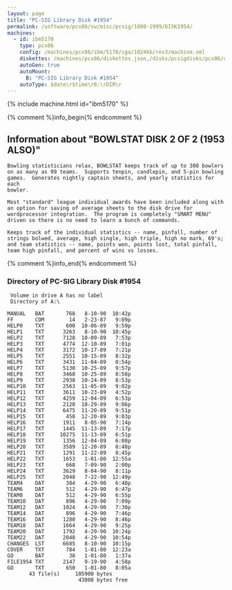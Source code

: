 ```yaml
---
layout: page
title: "PC-SIG Library Disk #1954"
permalink: /software/pcx86/sw/misc/pcsig/1000-1999/DISK1954/
machines:
  - id: ibm5170
    type: pcx86
    config: /machines/pcx86/ibm/5170/cga/1024kb/rev3/machine.xml
    diskettes: /machines/pcx86/diskettes.json,/disks/pcsigdisks/pcx86/diskettes.json
    autoGen: true
    autoMount:
      B: "PC-SIG Library Disk #1954"
    autoType: $date\r$time\rB:\rDIR\r
---
```


{% include machine.html id="ibm5170" %}

{% comment %}info_begin{% endcomment %}

## Information about "BOWLSTAT DISK 2 OF 2 (1953 ALSO)"

    Bowling statisticians relax, BOWLSTAT keeps track of up to 300 bowlers
    on as many as 99 teams.  Supports tenpin, candlepin, and 5-pin bowling
    games.  Generates nightly captain sheets, and yearly statistics for each
    bowler.
    
    Most "standard" league individual awards have been included along with
    an option for saving of average sheets to the disk drive for
    wordprocessor integration.  The program is completely "SMART MENU"
    driven so there is no need to learn a bunch of commands.
    
    Keeps track of the individual statistics -- name, pinfall, number of
    strings bolwed, average, high single, high triple, high no mark, 69's;
    and team statistics -- name, points won, points lost, total pinfall,
    team high pinfall, and percent of wins vs losses.
{% comment %}info_end{% endcomment %}


### Directory of PC-SIG Library Disk #1954

     Volume in drive A has no label
     Directory of A:\

    MANUAL   BAT       768   8-10-90  10:42p
    FF       COM        14   2-23-87   9:09p
    HELP0    TXT       600  10-06-89   9:59p
    HELP1    TXT      3263   8-10-90  10:45p
    HELP2    TXT      7128  10-09-89   7:53p
    HELP3    TXT      4774  12-10-89   7:01p
    HELP4    TXT      3172  10-17-89   7:21p
    HELP5    TXT      2551  10-15-89   8:32p
    HELP6    TXT      3431  11-04-89   8:54p
    HELP7    TXT      5130  10-25-89   9:57p
    HELP8    TXT      3468  10-25-89   8:58p
    HELP9    TXT      2938  10-24-89   8:53p
    HELP10   TXT      2563  11-05-89   9:02p
    HELP11   TXT      3611  10-23-89   4:52p
    HELP12   TXT      4259  12-04-89   6:53p
    HELP13   TXT      2120  10-29-89   9:06p
    HELP14   TXT      6475  11-20-89   9:51p
    HELP15   TXT       458  12-20-89   9:03p
    HELP16   TXT      1911   8-05-90   7:14p
    HELP17   TXT      1445  11-13-89   7:17p
    HELP18   TXT     10275  11-13-89   6:51p
    HELP19   TXT      1356  12-04-89   6:08p
    HELP20   TXT      3589  12-20-89   8:48p
    HELP21   TXT      1291  11-22-89   8:45p
    HELP22   TXT      1653   1-01-80  12:55a
    HELP23   TXT       668   7-09-90   2:00p
    HELP24   TXT      3629   8-04-90   8:11p
    HELP25   TXT      2048   7-22-90  12:49p
    TEAM4    DAT       384   4-29-90   6:40p
    TEAM6    DAT       512   4-29-90   6:47p
    TEAM8    DAT       512   4-29-90   6:55p
    TEAM10   DAT       896   4-29-90   7:09p
    TEAM12   DAT      1024   4-29-90   7:30p
    TEAM14   DAT       896   4-29-90   7:46p
    TEAM16   DAT      1280   4-29-90   8:46p
    TEAM18   DAT      1664   4-29-90   9:25p
    TEAM20   DAT      1792   4-29-90  10:24p
    TEAM22   DAT      2048   4-29-90  10:54p
    CHANGES  LST      6685   8-10-90  10:15p
    COVER    TXT       784   1-01-80  12:23a
    GO       BAT        38   1-01-80   1:37a
    FILE1954 TXT      2147   9-19-90   4:58p
    GO       TXT       650   1-01-80   8:05a
           43 file(s)     105900 bytes
                           43008 bytes free
